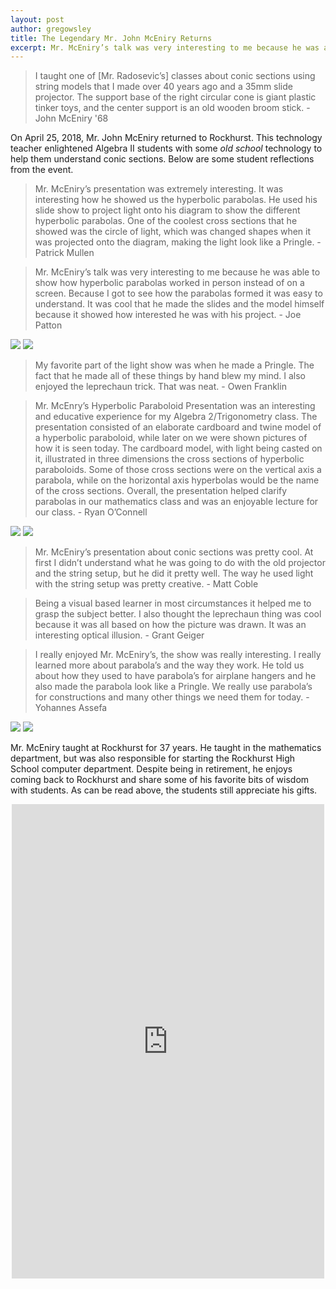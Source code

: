 ```yaml
---
layout: post
author: gregowsley
title: The Legendary Mr. John McEniry Returns
excerpt: Mr. McEniry’s talk was very interesting to me because he was able to show how hyperbolic parabolas worked in person instead of on a screen.  Because I got to see how the parabolas formed it was easy to understand.  It was cool that he made the slides and the model himself because it showed how interested he was with his project. At first I didn’t understand what he was going to do with the old projector and the string setup, but he did it pretty well. The way he used light with the string setup was pretty creative.
---
```


<blockquote>I taught one of [Mr. Radosevic’s] classes about conic sections using string models that I made over 40 years ago and a 35mm slide projector. The support base of the right circular cone is giant plastic tinker toys, and the center support is an old wooden broom stick. - John McEniry '68 </blockquote>

On April 25, 2018, Mr. John McEniry returned to Rockhurst. This technology teacher enlightened Algebra II students with some <i>old school</i> technology to help them understand conic sections. Below are some student reflections from the event.

<blockquote>Mr. McEniry’s presentation was extremely interesting. It was interesting how he showed us the hyperbolic parabolas. He used his slide show to project light onto his diagram to show the different hyperbolic parabolas. One of the coolest cross sections that he showed was the circle of light, which was changed shapes when it was projected onto the diagram, making the light look like a Pringle. - Patrick Mullen </blockquote>

<blockquote> Mr. McEniry’s talk was very interesting to me because he was able to show how hyperbolic parabolas worked in person instead of on a screen.  Because I got to see how the parabolas formed it was easy to understand.  It was cool that he made the slides and the model himself because it showed how interested he was with his project. - Joe Patton</blockquote>

<div class="flex-wrapper">
  <img src="{{ site.baseur1 }}/img/McEniry1.jpg">
  <img src="{{ site.baseurl }}/img/McEniry2.jpg">
</div>

<blockquote>My favorite part of the light show was when he made a Pringle. The fact that he made all of these things by hand blew my mind. I also enjoyed the leprechaun trick. That was neat. - Owen Franklin</blockquote>

<blockquote>Mr. McEnry’s Hyperbolic Paraboloid Presentation was an interesting and educative experience for my Algebra 2/Trigonometry class. The presentation consisted of an elaborate cardboard and twine model of a hyperbolic paraboloid, while later on we were shown pictures of how it is seen today. The cardboard model, with light being casted on it, illustrated in three dimensions the cross sections of hyperbolic paraboloids. Some of those cross sections were on the vertical axis a parabola, while on the horizontal axis hyperbolas would be the name of the cross sections. Overall, the presentation helped clarify parabolas in our mathematics class and was an enjoyable lecture for our class. - Ryan O’Connell</blockquote>

<div class="flex-wrapper">
  <img src="{{ site.baseur1 }}/img/McEniry4.jpg">
  <img src="{{ site.baseurl }}/img/McEniry5.jpg">
</div>


<blockquote>Mr. McEniry’s presentation about conic sections was pretty cool. At first I didn’t understand what he was going to do with the old projector and the string setup, but he did it pretty well. The way he used light with the string setup was pretty creative. - Matt Coble</blockquote>

<blockquote>Being a visual based learner in most circumstances it helped me to grasp the subject better. I also thought the leprechaun thing was cool because it was all based on how the picture was drawn. It was an interesting optical illusion. - Grant Geiger</blockquote>

<blockquote>I really enjoyed Mr. McEniry’s, the show was really interesting. I really learned more about parabola’s and the way they work. He told us about how they used to have parabola’s for airplane hangers and he also made the parabola look like a Pringle. We really use parabola’s for constructions and many other things we need them for today. - Yohannes Assefa</blockquote>

<div class="flex-wrapper">
  <img src="{{ site.baseur1 }}/img/McEniry6.jpg">
  <img src="{{ site.baseurl }}/img/McEniry9.jpg">
</div>

Mr. McEniry taught at Rockhurst for 37 years. He taught in the mathematics department, but was also responsible for starting the Rockhurst High School computer department. Despite being in retirement, he enjoys coming back to Rockhurst and share some of his favorite bits of wisdom with students. As can be read above, the students still appreciate his gifts.

<center><iframe src="https://www.facebook.com/plugins/post.php?href=https%3A%2F%2Fwww.facebook.com%2FRockhurstHigh%2Fposts%2F1075492862510734&width=500" width="500" height="759" style="border:none;overflow:hidden" scrolling="no" frameborder="0" allowTransparency="true" allow="encrypted-media"></iframe></center>
